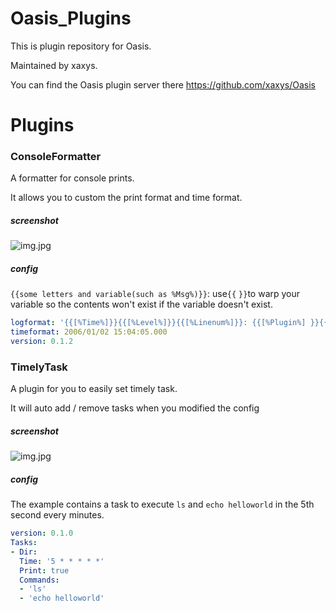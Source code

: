 # Oasis_Plugins

This is plugin repository for Oasis.

Maintained by xaxys.

You can find the Oasis plugin server there https://github.com/xaxys/Oasis

# Plugins

### ConsoleFormatter

A formatter for console prints.

It allows you to custom the print format and time format.

##### screenshot

![img.jpg](https://i.loli.net/2020/03/09/aqzcb7BtPxVSLWK.jpg)

##### config

`{{some letters and variable(such as %Msg%)}}`: use`{{` `}}`to warp your variable so the contents won't exist if the variable doesn't exist. 

```yaml
logformat: '{{[%Time%]}}{{[%Level%]}}{{[%Linenum%]}}: {{[%Plugin%] }}{{%Msg%}}'
timeformat: 2006/01/02 15:04:05.000
version: 0.1.2
```

### TimelyTask

A plugin for you to easily set timely task.

It will auto add / remove tasks when you modified the config

##### screenshot

![img.jpg](https://i.loli.net/2020/03/09/uJlK5CS4np1jOqh.jpg)

##### config

The example contains a task to execute `ls` and `echo helloworld` in the 5th second every minutes.

```yaml
version: 0.1.0
Tasks:
- Dir:
  Time: '5 * * * * *'
  Print: true
  Commands:
  - 'ls'
  - 'echo helloworld'
```

